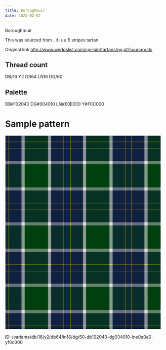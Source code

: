 ```yaml
---
title: Boroughmuir
date: 2023-02-02
---
```

Boroughmuir

This was sourced from <no value>.  It is a 5 stripes tartan.

Original link http://www.weddslist.com/cgi-bin/tartans/pg.pl?source=sts

## Thread count
DB/16 Y2 DB64 LN16 DG/60

## Palette
DB#102040 DG#004010 LN#E0E0E0 Y#F0C000

# Sample pattern

![Tartan detail](tartan.png "DB/16 Y2 DB64 LN16 DG/60 tartan")

ID: /variants/db/16/y2/db64/ln16/dg/60-db102040-dg004010-lne0e0e0-yf0c000